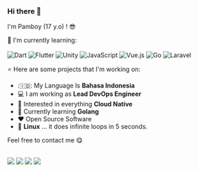 ### Hi there 👋

I'm Pamboy (17 y.o) ! :sunglasses:

:page_with_curl: I'm currently learning:
<br><br>
![Dart](https://img.shields.io/badge/dart-%230175C2.svg?style=for-the-badge&logo=dart&logoColor=white)
![Flutter](https://img.shields.io/badge/Flutter-%2302569B.svg?style=for-the-badge&logo=Flutter&logoColor=white)
![Unity](https://img.shields.io/badge/unity-%23000000.svg?style=for-the-badge&logo=unity&logoColor=white)
![JavaScript](https://img.shields.io/badge/javascript-%23323330.svg?style=for-the-badge&logo=javascript&logoColor=%23F7DF1E)
![Vue.js](https://img.shields.io/badge/vuejs-%2335495e.svg?style=for-the-badge&logo=vuedotjs&logoColor=%234FC08D)
![Go](https://img.shields.io/badge/go-%2300ADD8.svg?style=for-the-badge&logo=go&logoColor=white)
![Laravel](https://img.shields.io/badge/Laravel-%23D90007.svg?style=for-the-badge&logo=Laravel&logoColor=white)

:star: Here are some projects that I'm working on:

-   :🇮🇩: My Language Is **Bahasa Indonesia**
-   :computer: I am working as **Lead DevOps Engineer**
-   :monocle_face: Interested in everything **Cloud Native**
-   :seedling: Currently learning **Golang**
-   :heart: Open Source Software
-   :penguin: **Linux** ... it does infinite loops in 5 seconds.

Feel free to contact me :yum:
<br><br>

<a href="https://www.instagram.com/fahmiaffan07" target="_blank"><img src="https://img.shields.io/badge/Instagram-%40fahmiaffan07-C13584"></a>
<a href="https://www.linkedin.com/in/fahmi-affan-346287230" target="_blank"><img src="https://img.shields.io/badge/Linkedin-%40Fahmi%20Affan-blue"></a>
<a href="mailto:fahmiaffan07@gmail.com"><img src="https://img.shields.io/badge/Email-%40fahmiaffan07-orange"></a>
<a href="https://fahmiaffan.com" target="_blank"><img src="https://img.shields.io/badge/Personal%20Site-fahmiaffan.com-red"></a>
